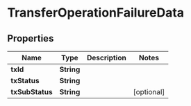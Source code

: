 

# TransferOperationFailureData


## Properties

| Name | Type | Description | Notes |
|------------ | ------------- | ------------- | -------------|
|**txId** | **String** |  |  |
|**txStatus** | **String** |  |  |
|**txSubStatus** | **String** |  |  [optional] |



